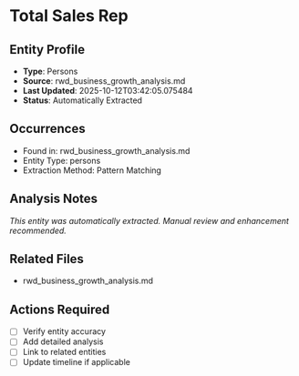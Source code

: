 # Total Sales Rep

## Entity Profile
- **Type**: Persons
- **Source**: rwd_business_growth_analysis.md
- **Last Updated**: 2025-10-12T03:42:05.075484
- **Status**: Automatically Extracted

## Occurrences
- Found in: rwd_business_growth_analysis.md
- Entity Type: persons
- Extraction Method: Pattern Matching

## Analysis Notes
*This entity was automatically extracted. Manual review and enhancement recommended.*

## Related Files
- rwd_business_growth_analysis.md

## Actions Required
- [ ] Verify entity accuracy
- [ ] Add detailed analysis
- [ ] Link to related entities
- [ ] Update timeline if applicable
